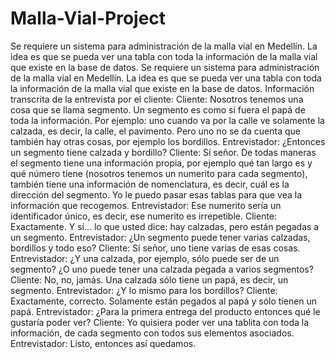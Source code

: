 # Malla-Vial-Project
Se requiere un sistema para administración de la malla vial en Medellín. La idea es que se pueda ver una tabla con toda la información de la malla vial que existe en la base de datos.
Se requiere un sistema para administración de la malla vial en Medellín.
La idea es que se pueda ver una tabla con toda la información de la malla vial
que existe en la base de datos.
Información transcrita de la entrevista por el cliente:
Cliente: Nosotros tenemos una cosa que se llama segmento. Un segmento es como si
fuera el papá de toda la información. Por ejemplo: uno cuando va por la calle ve
solamente la calzada, es decir, la calle, el pavimento. Pero uno no se da cuenta
que también hay otras cosas, por ejemplo los bordillos.
Entrevistador: ¿Entonces un segmento tiene calzada y bordillo?
Cliente: Sí señor. De todas maneras el segmento tiene una información propia,
por ejemplo qué tan largo es y qué número tiene (nosotros tenemos un numerito
para cada segmento), también tiene una información de nomenclatura, es decir,
cuál es la dirección del segmento. Yo le puedo pasar esas tablas para que vea la
información que recogemos.
Entrevistador: Ese numerito sería un identificador único, es decir, ese numerito
es irrepetible.
Cliente: Exactamente. Y sí... lo que usted dice: hay calzadas, pero están
pegadas a un segmento.
Entrevistador: ¿Un segmento puede tener varias calzadas, bordillos y todo eso?
Cliente: Sí señor, uno tiene varias de esas cosas.
Entrevistador: ¿Y una calzada, por ejemplo, sólo puede ser de un segmento? ¿O
uno puede tener una calzada pegada a varios segmentos?
Cliente: No, no, jamás. Una calzada sólo tiene un papá, es decir, un segmento.
Entrevistador: ¿Y lo mismo para los bordillos?
Cliente: Exactamente, correcto. Solamente están pegados al papá y sólo tienen un
papá.
Entrevistador: ¿Para la primera entrega del producto entonces qué le gustaría
poder ver?
Cliente: Yo quisiera poder ver una tablita con toda la información, de cada
segmento con todos sus elementos asociados.
Entrevistador: Listo, entonces así quedamos.